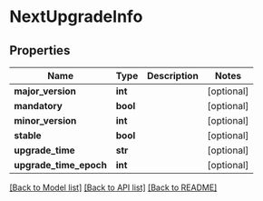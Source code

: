 # NextUpgradeInfo

## Properties
Name | Type | Description | Notes
------------ | ------------- | ------------- | -------------
**major_version** | **int** |  | [optional] 
**mandatory** | **bool** |  | [optional] 
**minor_version** | **int** |  | [optional] 
**stable** | **bool** |  | [optional] 
**upgrade_time** | **str** |  | [optional] 
**upgrade_time_epoch** | **int** |  | [optional] 

[[Back to Model list]](../README.md#documentation-for-models) [[Back to API list]](../README.md#documentation-for-api-endpoints) [[Back to README]](../README.md)



